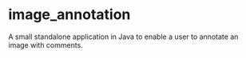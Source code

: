 # image_annotation
A small standalone application in Java to enable a user to annotate an image with comments.
